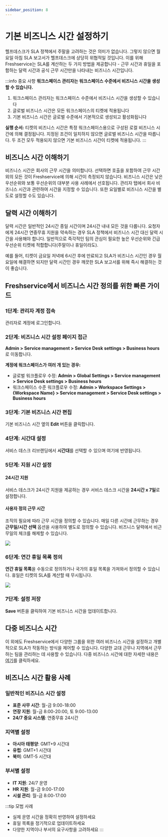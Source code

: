 ```yaml
---
sidebar_position: 8
---
```


# 기본 비즈니스 시간 설정하기

헬프데스크가 SLA 정책에서 주말을 고려하는 것은 의미가 없습니다. 그렇지 않으면 월요일 아침 SLA 보고서가 헬프데스크에 상당히 위협적일 것입니다. 이를 위해 Freshservice는 SLA를 계산하는 두 가지 방법을 제공합니다 - 근무 시간과 휴일을 포함하는 달력 시간과 공식 근무 시간만을 나타내는 비즈니스 시간입니다.

:::info 중요 사항
**워크스페이스 관리자는 워크스페이스 수준에서 비즈니스 시간을 생성할 수 있습니다.**

1. 워크스페이스 관리자는 워크스페이스 수준에서 비즈니스 시간을 생성할 수 있습니다
2. 글로벌 비즈니스 시간은 모든 워크스페이스의 티켓에 적용됩니다
3. 기본 비즈니스 시간은 글로벌 수준에서 기본적으로 생성되고 활성화됩니다

**실행 순서:** 티켓의 비즈니스 시간은 특정 워크스페이스용으로 구성된 로컬 비즈니스 시간에 의해 결정됩니다. 지정된 조건이 일치하지 않으면 글로벌 비즈니스 시간을 따릅니다. 두 조건 모두 적용되지 않으면 기본 비즈니스 시간이 티켓에 적용됩니다.
:::

## 비즈니스 시간 이해하기

비즈니스 시간은 회사의 근무 시간을 의미합니다. 선택하면 호출을 포함하여 근무 시간 외의 모든 것이 Freshservice에 의해 시간이 측정되지 않습니다. 비즈니스 시간은 낮은 우선순위와 보통 우선순위의 대부분 사용 사례에서 선호됩니다. 관리자 탭에서 회사 비즈니스 시간과 관련하여 시간을 지정할 수 있습니다. 또한 요일별로 비즈니스 시간을 별도로 설정할 수도 있습니다.

## 달력 시간 이해하기

달력 시간은 일반적인 24시간 종일 시간이며 24시간 내내 모든 것을 다룹니다. 요청자에게 24시간 연중무휴 지원을 약속하는 경우 SLA 정책에서 비즈니스 시간 대신 달력 시간을 사용해야 합니다. 일반적으로 즉각적인 팀의 관심이 필요한 높은 우선순위와 긴급 우선순위 티켓에 적합합니다(주말이나 휴일이라도).

예를 들어, 티켓이 금요일 저녁에 6시간 후에 만료되고 SLA가 비즈니스 시간인 경우 월요일에 해결하면 되지만 달력 시간인 경우 깨끗한 SLA 보고서를 위해 즉시 해결하는 것이 좋습니다.

## Freshservice에서 비즈니스 시간 정의를 위한 빠른 가이드

### 1단계: 관리자 계정 접속

관리자로 계정에 로그인합니다.

### 2단계: 비즈니스 시간 설정 페이지 접근

**Admin > Service management > Service Desk settings > Business hours**로 이동합니다.

**계정에 워크스페이스가 여러 개 있는 경우:**
- 글로벌 워크플로우 수정: **Admin > Global Settings > Service management > Service Desk settings > Business hours**
- 워크스페이스 수준 워크플로우 수정: **Admin > Workspace Settings > &#123;Workspace Name&#125; > Service management > Service Desk settings > Business hours**

### 3단계: 기본 비즈니스 시간 편집

기본 비즈니스 시간 옆의 **Edit** 버튼을 클릭합니다.

### 4단계: 시간대 설정

서비스 데스크 리브랜딩에서 **시간대**를 선택할 수 있으며 여기에 반영됩니다.

### 5단계: 지원 시간 설정

#### 24시간 지원
서비스 데스크가 24시간 지원을 제공하는 경우 서비스 데스크 시간을 **24시간 x 7일**로 설정합니다.

#### 사용자 정의 근무 시간
조직의 필요에 따라 근무 시간을 정의할 수 있습니다. 매일 다른 시간에 근무하는 경우 **근무일/시간 선택** 옵션을 사용하여 별도로 정의할 수 있습니다. 비즈니스 달력에서 비근무일의 체크를 해제할 수 있습니다.

<img src="https://s3.amazonaws.com/cdn.freshdesk.com/data/helpdesk/attachments/production/50000087687/original/Plx5_ueTLw9zvhsiIklIwmLlaXMJSVFGcA.png?1565331120"  />

### 6단계: 연간 휴일 목록 정의

**연간 휴일 목록**을 수동으로 정의하거나 국가의 휴일 목록을 가져와서 정의할 수 있습니다. 휴일은 티켓의 SLA를 계산할 때 무시됩니다.

<img src="https://s3.amazonaws.com/cdn.freshdesk.com/data/helpdesk/attachments/production/50000087686/original/q1TL97A_FAf4xDVYH_Bi0FQyi0DO3smZ2A.png?1565331120"  />

### 7단계: 설정 저장

**Save** 버튼을 클릭하여 기본 비즈니스 시간을 업데이트합니다.

## 다중 비즈니스 시간

이 외에도 Freshservice에서 다양한 그룹을 위한 여러 비즈니스 시간을 설정하고 개별적으로 SLA가 작동하는 방식을 제어할 수 있습니다. 다양한 교대 근무나 지역에서 근무하는 팀을 관리하는 데 사용할 수 있습니다. 다중 비즈니스 시간에 대한 자세한 내용은 [여기](https://support.freshservice.com/support/solutions/articles/156463-configuring-multiple-business-hours-in-freshservice)를 클릭하세요.

## 비즈니스 시간 활용 사례

### 일반적인 비즈니스 시간 설정

- **표준 사무 시간**: 월-금 9:00-18:00
- **연장 지원**: 월-금 8:00-20:00, 토 9:00-13:00
- **24/7 중요 시스템**: 연중무휴 24시간

### 지역별 설정

- **아시아 태평양**: GMT+9 시간대
- **유럽**: GMT+1 시간대  
- **북미**: GMT-5 시간대

### 부서별 설정

- **IT 지원**: 24/7 운영
- **HR 지원**: 월-금 9:00-17:00
- **시설 관리**: 월-금 8:00-17:00

:::tip 모범 사례
- 실제 운영 시간을 정확히 반영하여 설정하세요
- 휴일 목록을 정기적으로 업데이트하세요
- 다양한 지역이나 부서의 요구사항을 고려하세요
:::
